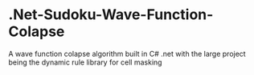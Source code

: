 # .Net-Sudoku-Wave-Function-Colapse
A wave function colapse algorithm built in C# .net with the large project being the dynamic rule library for cell masking
